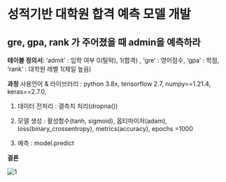 # **성적기반 대학원 합격 예측 모델 개발**

## gre, gpa, rank 가 주어졌을 때 admin을 예측하라<br>

**테이블 정의서**: ‘admit’ : 입학 여부 0(탈락), 1(합격) , ‘gre’ : 영어점수, ‘gpa’ : 학점, ‘rank’ : 대학원 레벨 1(제일 높음) <br>

**과정**
사용언어 & 라이브러리 : python 3.8x, tensorflow 2.7, numpy==1.21.4, keras==2.7.0, 

1. 데이터 전처리 : 결측치 처리(dropna())

2. 모델 생성 :  활성함수(tanh, sigmoid), 옵티마이저(adam), loss(binary_crossentropy), metrics(accuracy), epochs =1000

3. 예측 : model.predict

**결론** <br>

![1](https://user-images.githubusercontent.com/87745990/144752105-25e1fadd-f474-40b5-b6b0-45386d087b50.png)



